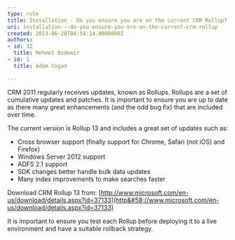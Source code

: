 ```yaml
---
type: rule
title: Installation - Do you ensure you are on the current CRM Rollup?
uri: installation---do-you-ensure-you-are-on-the-current-crm-rollup
created: 2013-06-28T04:54:14.0000000Z
authors:
- id: 32
  title: Mehmet Ozdemir
- id: 1
  title: Adam Cogan

---
```


 CRM 2011 regularly receives updates, known as Rollups. Rollups are a set of cumulative updates and patches. It is important to ensure you are up to date as there many ​great enhancements (and the odd bug fix) that are included over time. 
 
​The current version is Rollup 13 and includes a great set of updates such as:

- Cross browser support (finally support for Chrome, Safari (not iOS) and Firefox)
- Windows Server 2012 support
- ADFS 2.1 support
- SDK changes better handle bulk data updates
- Many index improvements to make searches faster


Download CRM Rollup 13 from: [http://www.microsoft.com/en-us/download/details.aspx?id=37133](http&#58;//www.microsoft.com/en-us/download/details.aspx?id=37133)

It is important to ensure you test each Rollup before deploying it to a live environment and have a suitable rollback strategy.



